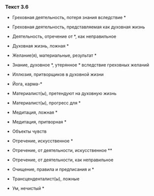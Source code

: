 ### Текст 3.6

- Греховная деятельность, потеря знания вследствие *

- Греховная деятельность, представляемая как духовная жизнь

- Деятельность, отречение от *, как неправильное

- Духовная жизнь, ложная *

- Желание(я), материальные, результат *

- Знание, духовное *, утерянное * вследствие греховных желаний

- Иллюзия, притворщиков в духовной жизни

- Йога, карма-*

- Материалист(ы), претендуют на духовную жизнь

- Материалист(ы), прогресс для *

- Медитация, ложная *

- Медитация, притворная *

- Объекты чувств

- Отречение, искусственное *

- Отречение, от деятельности, искусственное **

- Отречение, от деятельности, как неправильное

- Очищение, правила и предписания и *

- Трансценденталист(ы), ложные

- Ум, нечистый *
	
